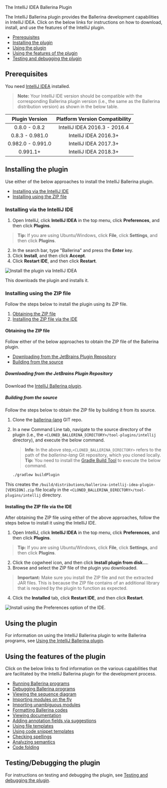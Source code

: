  The IntelliJ IDEA Ballerina Plugin

The IntelliJ Ballerina plugin provides the Ballerina development capabilities in IntelliJ IDEA. Click on the below links for instructions on how to download, install, and use the features of the IntelliJ plugin.

- [Prerequisites](#prerequisites)
- [Installing the plugin](#installing-the-plugin)
- [Using the plugin](#using-the-plugin)
- [Using the features of the plugin](#using-the-features-of-the-plugin)
- [Testing and debugging the plugin](#testing-and-debugging-the-plugin)

## Prerequisites

You need [IntelliJ IDEA](https://www.jetbrains.com/idea/download/) installed.

>**Note:** Your IntelliJ IDE version should be compatible with the corresponding Ballerina plugin version (i.e., the same as the Ballerina distribution version) as shown in the below table.

**Plugin Version**|**Platform Version Compatibility**
:-----:|:-----:
0.8.0 - 0.8.2|IntelliJ IDEA 2016.3 - 2016.4
0.8.3 - 0.981.0|IntelliJ IDEA 2016.3+
0.982.0 - 0.991.0|IntelliJ IDEA 2017.3+
0.991.1+ | IntelliJ IDEA 2018.3+

## Installing the plugin

Use either of the below approaches to install the IntelliJ Ballerina plugin.

- [Installing via the IntelliJ IDE](#installing-via-the-intellij-ide)
- [Installing using the ZIP file](#installing-using-the-zip-file)

### Installing via the IntelliJ IDE

1. Open IntelliJ, click **IntelliJ IDEA** in the top menu, click **Preferences**, and then click **Plugins**. 
> **Tip:** If you are using Ubuntu/Windows, click **File**, click **Settings**, and then click **Plugins**.
2. In the search bar, type "Ballerina" and press the **Enter** key. 
3. Click **Install**, and then click **Accept**.
4. Click **Restart IDE**, and then click **Restart**.

![Install the plugin via IntelliJ IDEA](/learn/images/install-plugin-via-intellij.gif)

This downloads the plugin and installs it.

### Installing using the ZIP file

Follow the steps below to install the plugin using its ZIP file.

1. [Obtaining the ZIP file](#obtaining-the-zip-file)
2. [Installing the ZIP file via the IDE](#installing-the-zip-file-via-the-IDE)

#### Obtaining the ZIP file

Follow either of the below approaches to obtain the ZIP file of the Ballerina plugin.

- [Downloading from the JetBrains Plugin Repository](#downloading-from-the-jetbrains-plugin-repository)
- [Building from the source](#building-from-the-source)

##### Downloading from the JetBrains Plugin Repository

Download the [IntelliJ Ballerina plugin](https://plugins.jetbrains.com/plugin/9520-ballerina).


##### Building from the source

Follow the steps below to obtain the ZIP file by building it from its source.

1. Clone the [ballerina-lang](https://github.com/ballerina-platform/ballerina-lang) GIT repo.
2. In a new Command Line tab, navigate to the source directory of the plugin (i.e., the `<CLONED_BALLERINA_DIRECTORY>/tool-plugins/intellij` directory), and execute the below command.
    > **Info**: In the above step,`<CLONED_BALLERINA_DIRECTORY>` refers to the path of the *ballerina-lang* Git repository, which you cloned locally. 
    > **Tip:** You need to install the [Gradle Build Tool](£https://gradle.org/) to execute the below command.

    ```bash
    ./gradlew buildPlugin
    ```

This creates the `/build/distributions/ballerina-intellij-idea-plugin-[VERSION].zip` file locally in the `<CLONED_BALLERINA_DIRECTORY>/tool-plugins/intellij` directory.

#### Installing the ZIP file via the IDE

After obtaining the ZIP file using either of the above approaches, follow the steps below to install it using the IntelliJ IDE.


1. Open IntelliJ, click **IntelliJ IDEA** in the top menu, click **Preferences**, and then click **Plugins**. 
> **Tip:** If you are using Ubuntu/Windows, click **File**, click **Settings**, and then click **Plugins**.
2. Click the cogwheel icon, and then click **Install plugin from disk...**.
3. Browse and select the ZIP file of the plugin you downloaded.
> **Important:** Make sure you install the ZIP file and not the extracted JAR files. This is because the ZIP file contains of an additional library that is required by the plugin to function as expected.
4. Click the **Installed** tab, click **Restart IDE**, and then click **Restart**.

![Install using the Preferences option of the IDE.](/learn/images/install-via-editor-preferences.gif)

## Using the plugin

For information on using the IntelliJ Ballerina plugin to write Ballerina programs, see [Using the IntelliJ Ballerina plugin](/learn/tools-ides/intellij-plugin/using-the-intellij-plugin).

## Using the features of the plugin

Click on the below links to find information on the various capabilities that are facilitated by the IntelliJ Ballerina plugin for the development process.

- [Running Ballerina programs](/learn/tools-ides/intellij-plugin/using-intellij-plugin-features#running-ballerina-programs)
- [Debugging Ballerina programs](/learn/tools-ides/intellij-plugin/using-intellij-plugin-features#debugging-ballerina-programs)
- [Viewing the sequence diagram](/learn/tools-ides/intellij-plugin/using-intellij-plugin-features#viewing-the-sequence-diagram)
- [Importing modules on the fly](/learn/tools-ides/intellij-plugin/using-intellij-plugin-features#importing-modules-on-the-fly)
- [Importing unambiguous modules](/learn/tools-ides/intellij-plugin/using-intellij-plugin-features#importing-unambiguous-modules)
- [Formatting Ballerina codes](/learn/tools-ides/intellij-plugin/using-intellij-plugin-features#formatting-ballerina-codes)
- [Viewing documentation](/learn/tools-ides/intellij-plugin/using-intellij-plugin-features#viewing-documentation)
- [Adding annotation fields via suggestions](/learn/tools-ides/intellij-plugin/using-intellij-plugin-features#adding-annotation-fields-via-suggestions)
- [Using file templates](/learn/tools-ides/intellij-plugin/using-intellij-plugin-features#using-file-templates)
- [Using code snippet templates](/learn/tools-ides/intellij-plugin/using-intellij-plugin-features#using-code-snippet-templates)
- [Checking spellings](/learn/tools-ides/intellij-plugin/using-intellij-plugin-features#checking-spellings)
- [Analyzing semantics](/learn/tools-ides/intellij-plugin/using-intellij-plugin-features#analyzing-semantics)
- [Code folding](/learn/tools-ides/intellij-plugin/using-intellij-plugin-features#code-folding)


## Testing/Debugging the plugin

For instructions on testing and debugging the plugin, see [Testing and debugging the plugin](/learn/tools-ides/intellij-plugin/testing-and-debugging-the-plugin).